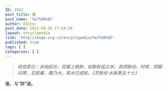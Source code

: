 ```yaml
---
ID: 3562
post_title: 瘇
post_name: '%e7%98%87'
author: Editor
post_date: 2021-09-26 17:54:29
layout: encyclopedia
link: 'http://kege.org.cn/encyclopedia/%e7%98%87'
published: true
tags: [ ]
categories: [ ]
---
```

<blockquote><em>岐伯答曰：水始起也，目窠上微肿，如新卧起之状，其颈脉动，时咳，阴股间寒，足胫瘇，腹乃大，其水已成矣。《灵枢经·水胀第五十七》</em></blockquote>
瘇，与“肿”通。
